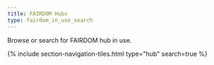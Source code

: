 ```yaml
---
title: FAIRDOM Hubs
type: fairdom_in_use_search
---
```


Browse or search for FAIRDOM hub in use.

{% include section-navigation-tiles.html type="hub" search=true %}

